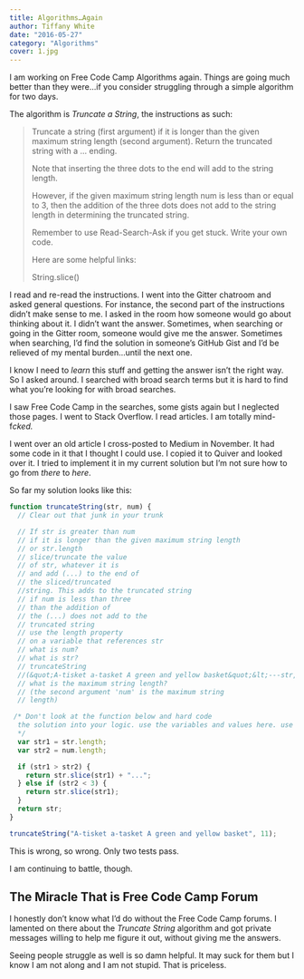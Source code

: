 ```yaml
---
title: Algorithms…Again
author: Tiffany White
date: "2016-05-27"
category: "Algorithms"
cover: 1.jpg
---
```



<p>I am working on Free Code Camp Algorithms again. Things are going much better than they were…if you consider struggling through a simple algorithm for two days.</p>

<p>The algorithm is <em>Truncate a String</em>, the instructions as such: </p>

<blockquote>

<p>Truncate a string (first argument) if it is longer than the given maximum string length (second argument). Return the truncated string with a ... ending.</p>

<p>Note that inserting the three dots to the end will add to the string length.</p>

<p>However, if the given maximum string length num is less than or equal to 3, then the addition of the three dots does not add to the string length in determining the truncated string.</p>

<p>Remember to use Read-Search-Ask if you get stuck. Write your own code.</p>

<p>Here are some helpful links:</p>

<p>String.slice()</p>

</blockquote>

<p>I read and re-read the instructions. I went into the Gitter chatroom and asked general questions. For instance, the second part of the instructions didn’t make sense to me. I asked in the room how someone would go about thinking about it. I didn’t want the answer. Sometimes, when searching or going in the Gitter room, someone would give me the answer. Sometimes when searching, I’d find the solution in someone’s GitHub Gist and I’d be relieved of my mental burden…until the next one.</p>

<p>I know I need to <em>learn</em> this stuff and getting the answer isn’t the right way. So I asked around. I searched with broad search terms but it is hard to find what you’re looking for with broad searches. </p>

<p>I saw Free Code Camp in the searches, some gists again but I neglected those pages. I went to Stack Overflow. I read articles. I am totally mind-f<em>cked. </em></p>

<p>I went over an old article I cross-posted to Medium in November. It had some code in it that I thought I could use. I copied it to Quiver and looked over it. I tried to implement it in my current solution but I’m not sure how to go from <em>there</em> to <em>here</em>.</p>

<p>So far my solution looks like this:</p>

```js
function truncateString(str, num) {
  // Clear out that junk in your trunk

  // If str is greater than num
  // if it is longer than the given maximum string length
  // or str.length
  // slice/truncate the value
  // of str, whatever it is
  // and add (...) to the end of
  // the sliced/truncated
  //string. This adds to the truncated string
  // if num is less than three
  // than the addition of
  // the (...) does not add to the
  // truncated string
  // use the length property
  // on a variable that references str
  // what is num?
  // what is str?
  // truncateString
  //(&quot;A-tisket a-tasket A green and yellow basket&quot;&lt;---str, 11&lt;---num);
  // what is the maximum string length?
  // (the second argument 'num' is the maximum string
  // length)

 /* Don't look at the function below and hard code
  the solution into your logic. use the variables and values here. use conditionals to test   if a condition is true. use a for loop to count. use a nested if/else to test complex       conditions. use nested for loops
  */
  var str1 = str.length;
  var str2 = num.length;

  if (str1 > str2) {
	return str.slice(str1) + "...";
  } else if (str2 < 3) {
	return str.slice(str1);
  }
  return str;
}

truncateString("A-tisket a-tasket A green and yellow basket", 11);
```

<p>This is wrong, so wrong. Only two tests pass. </p>

<p>I am continuing to battle, though.</p>

<h2>The Miracle That is Free Code Camp Forum</h2>

<p>I honestly don’t know what I’d do without the Free Code Camp forums. I lamented on there about the <em>Truncate String</em> algorithm and got private messages willing to help me figure it out, without giving me the answers.</p>

<p>Seeing people struggle as well is so damn helpful. It may suck for them but I know I am not along and I am not stupid. That is priceless.</p>
